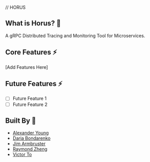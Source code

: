 // HORUS 


## What is Horus? :eyes:
A gRPC Distributed Tracing and Monitoring Tool for Microservices.

## Core Features :zap:
[Add Features Here]

## Future Features :zap:
- [ ] Future Feature 1
- [ ] Future Feature 2

## Built By :orange_heart:
- [Alexander Young](https://github.com/youngalexj00)
- [Daria Bondarenko](https://github.com/Bondarinka)
- [Jim Armbruster](https://github.com/JIMvsTHEWORLD)
- [Raymond Zheng](https://github.com/Rchan0100)
- [Victor To](https://github.com/vicNYC)
